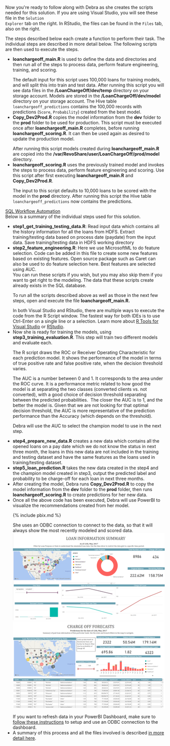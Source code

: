 
Now you're ready to follow along with Debra as she creates the scripts needed for this solution. <span class="sql"> If you are using Visual Studio, you will see these file in the <code>Solution Explorer</code> tab on the right. In RStudio, the files can be found in the <code>Files</code> tab, also on the right. </span> 

<div class="hdi">The steps described below each create a function to perform their task.  The individual steps are described in more detail below.  The following scripts are then used to execute the steps.  
<ul><li>
<strong>loanchargeoff_main.R</strong> is used to define the data and directories and then run all of the steps to process data, perform feature engineering, training, and scoring.  
<p></p>
The default input for this script uses 100,000 loans for training models, and will split this into train and test data.  After running this script you will see data files in the <strong>/LoanChargeOff/dev/temp</strong> directory on your storage account.  Models are stored in the <strong>/LoanChargeOff/dev/model</strong> directory on your storage account. The Hive table <code>loanchargeoff_predictions</code> contains the 100,000 records with predictions (<code>Score</code>, <code>Probability</code>) created from the best model.
</li>
<li>
<strong>Copy_Dev2Prod.R</strong> copies the model information from the <strong>dev</strong> folder to the <strong>prod</strong> folder to be used for production.  This script must be executed once after <strong>loanchargeoff_main.R</strong> completes, before running <strong>loanchargeoff_scoring.R</strong>.  It can then be used again as desired to update the production model. 
<p></p>
After running this script models created during <strong>loanchargeoff_main.R</strong> are copied into the <strong>/var/RevoShare/user/LoanChargeOff/prod/model</strong> directory.
</li>
<li>
<strong>loanchargeoff_scoring.R</strong> uses the previously trained model and invokes the steps to process data, perform feature engineering and scoring.  Use this script after first executing <strong>loanchargeoff_main.R</strong> and <strong>Copy_Dev2Prod.R</strong>.
<p></p>
The input to this script defaults to 10,000 loans to be scored with the model in the <strong>prod</strong> directory. After running this script the Hive table <code>loanchargeoff_predictions</code> now contains the predictions.  
</li></ul>
</div>
<div class="sql">
<a href="https://microsoft.github.io/r-server-loan-chargeoff/dba.html#workflow-automation"> SQL Workflow Automation </a> 
</div>

<div class=" hdi" >
Below is a summary of the individual steps used for this solution. 
<ul>
<li>  <strong>step1_get_training_testing_data.R</strong>: Read input data which contains all the history information for all the loans from HDFS. Extract training/testing data based on process date (paydate) from the input data. Save training/testing data in HDFS working directory </li>

<li>  <strong>step2_feature_engineering.R</strong>:  Here we use MicrosoftML to do feature selection. Code can be added in this file to create some new features based on existing features. Open source package such as Caret can also be used to do feature selection here. Best features are selected using AUC. </li>

    
<div class="alert alert-info" role="alert">
<div class="cig">
You can run these scripts if you wish, but you may also skip them if you want to get right to the modeling.  The data that these scripts create already exists in the SQL database.
<p/>
</div>
<div class=" hdi" >
To run all the scripts described above as well as those in the next few steps, open and execute the file <strong>loanchargeoff_main.R.</strong>
<p/>
</div>
In <span class="sql">both Visual Studio and</span> RStudio, there are multiple ways to execute the code from the R Script window.  The fastest way <span class="sql">for both IDEs</span> is to use Ctrl-Enter on a single line or a selection.  Learn more about  <span class="sql"><a href="http://microsoft.github.io/RTVS-docs/">R Tools for Visual Studio</a> or</span> <a href="https://www.rstudio.com/products/rstudio/features/">RStudio</a>.

</div>

<li>  Now she is ready for training the models, using <strong>step3_training_evaluation.R</strong>.  This step will train two different models and evaluate each.  
<p> 
   The R script draws the ROC or Receiver Operating Characteristic for each prediction model. It shows the performance of the model in terms of true positive rate and false positive rate, when the decision threshold varies. 
</p>
<p>
   The AUC is a number between 0 and 1.  It corresponds to the area under the ROC curve. It is a performance metric related to how good the model is at separating the two classes (converted clients vs. not converted), with a good choice of decision threshold separating between the predicted probabilities.  The closer the AUC is to 1, and the better the model is. Given that we are not looking for that optimal decision threshold, the AUC is more representative of the prediction performance than the Accuracy (which depends on the threshold). 
</p>
<p> 
   Debra will use the AUC to select the champion model to use in the next step.
</p>
</li>

<li> <strong>step4_prepare_new_data.R</strong> creates a new data which contains all the opened loans on a pay date which we do not know the status in next three month, the loans in this new data are not included in the training and testing dataset and have the same features as the loans used in training/testing dataset.
</li>

<li> <strong>step5_loan_prediction.R</strong> takes the new data created in the step4 and the champion model created in step3, output the predicted label and probability to be charge-off for each loan in next three months.
</li>

<li class="hdi">
After creating the model, Debra runs <strong>Copy_Dev2Prod.R</strong> to copy the model information from the <strong>dev</strong> folder to the <strong>prod</strong> folder, then runs <strong>loanchargeoff_scoring.R</strong> to create predictions for her new data. 
</li>
<li> Once all the above code has been executed, Debra will use PowerBI to visualize the recommendations created from her model. 

{% include pbix.md %}

She uses an ODBC connection to connect to the data, so that it will always show the most recently modeled and scored data.
  <img src="images/visualize1.png"> 
  <img src="images/visualize2.png"> 
  <div class="alert alert-info" role="alert">
  If you want to refresh data in your PowerBI Dashboard, make sure to <a href="Visualize_Results.html">follow these instructions</a> to setup and use an ODBC connection to the dashboard.
  </div>
</li>
<li>A summary of this process and all the files involved is described <a href="data-scientist.html">in more detail here</a>.
</li>
</div>